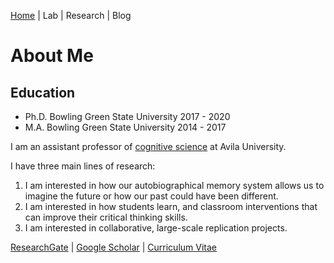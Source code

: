 [Home](https://jaredbranch.github.io/) | Lab | Research | Blog 
# About Me

## Education
* Ph.D. Bowling Green State University 2017 - 2020
* M.A. Bowling Green State University 2014 - 2017

I am an assistant professor of [cognitive science](http://catalog.avila.edu/preview_program.php?catoid=14&poid=1836) at Avila University.

I have three main lines of research:
1. I am interested in how our autobiographical memory system allows us to imagine the future or how our past could have been different.
2. I am interested in how students learn, and classroom interventions that can improve their critical thinking skills. 
3. I am interested in collaborative, large-scale replication projects.

[ResearchGate](https://www.researchgate.net/profile/Jared_Branch) | [Google Scholar](https://scholar.google.com/citations?user=HnuYVnsAAAAJ&hl=en) | [Curriculum Vitae](https://drive.google.com/file/d/1Q0JiuC8dcB6SHJw_LV9OQMuo799ARIL_/view?usp=sharing)
